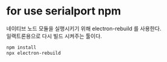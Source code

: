 for use serialport npm
======

네이티브 노드 모듈을 실행시키기 위해 electron-rebuild 를 사용한다.  
일랙트론용으로 다시 빌드 시켜주는 툴이다.  

```bash
npm install
npx electron-rebuild 

```


